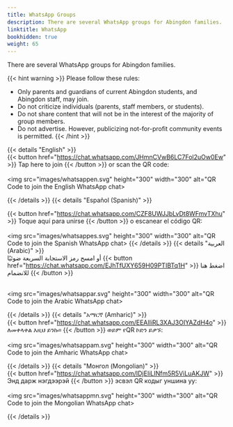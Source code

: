 ```yaml
---
title: WhatsApp Groups
description: There are several WhatsApp groups for Abingdon families.
linktitle: WhatsApp
bookhidden: true
weight: 65
---
```

<style>
label[for=toc-control], #toc-control { display: none; }
</style>

There are several WhatsApp groups for Abingdon families.

<!--You may join more than one group, but please communicate only in the group's designated language.

The purposes of the groups are:
- To allow for the PTA and Abingdon staff to share helpful information.
- To provide families a place to talk to other families about topics related to Abingdon.
- To enhance the sense of community among Abingdon families.
-->
{{< hint warning >}}
Please follow these rules:
- Only parents and guardians of current Abingdon students, and Abingdon staff, may join.
- Do not criticize individuals (parents, staff members, or students).
- Do not share content that will not be in the interest of the majority of group members.
- Do not advertise. However, publicizing not-for-profit community events is permitted.
{{< /hint >}}

{{< details "English" >}}
<br>
{{< button href="https://chat.whatsapp.com/JHmnCVwB6LC7Fol2uOw0Ew" >}} Tap here to join {{< /button >}} or scan the QR code:
<br><br>
<img src="images/whatsappen.svg" height="300" width="300" alt="QR Code to join the English WhatsApp chat>

{{< /details >}}
{{< details "Español (Spanish)" >}}
<br>
<!--El grupo de WhatsApp en español está dirigido por la Sra. Caty Branco, Asistente de Recursos Bilingües de Abingdon.
<br><br>-->
{{< button href="https://chat.whatsapp.com/CZF8UWJJbLvDt8WFmvTXhu" >}} Toque aquí para unirse {{< /button >}} o escanear el código QR:
<br><br>
<img src="images/whatsappes.svg" height="300" width="300" alt="QR Code to join the Spanish WhatsApp chat>
{{< /details >}}
{{< details "العربية (Arabic)" >}}
<br>
أو امسح رمز الاستجابة السريعة ضوئيًا {{< button href="https://chat.whatsapp.com/EJhTfUXY659H09PTIBTq1H" >}} اضغط هنا للانضمام {{< /button >}}

<br><img src="images/whatsappar.svg" height="300" width="300" alt="QR Code to join the Arabic WhatsApp chat>

{{< /details >}}
{{< details "አማርኛ (Amharic)" >}}
<br>
{{< button href="https://chat.whatsapp.com/EEAlIiRL3XAJ3OIYAZdH4o" >}} ለመቀላቀል እዚህ ይንኩ። {{< /button >}} ወይም የQR ኮድን ይቃኙ:
<br><br>
<img src="images/whatsappam.svg" height="300" width="300" alt="QR Code to join the Amharic WhatsApp chat>

{{< /details >}}
{{< details "Монгол (Mongolian)" >}}
<br>
{{< button href="https://chat.whatsapp.com/IDjEIiLINfm5R5ViLuAKJW" >}} Энд дарж нэгдээрэй {{< /button >}} эсвэл QR кодыг уншина уу:
<br><br>
<img src="images/whatsappmn.svg" height="300" width="300" alt="QR Code to join the Mongolian WhatsApp chat>

{{< /details >}}